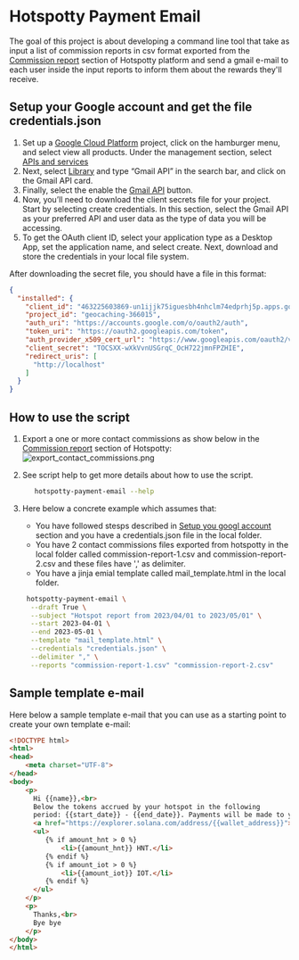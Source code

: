 # Hotspotty Payment Email

The goal of this project is about developing a command line tool that take as input a list of commission reports in csv
format exported from the [Commission report](https://app.hotspotty.net/workspace/helium/commission-reports) section of
Hotspotty platform and send a gmail e-mail to each user inside the input reports to inform them about the
rewards they'll receive.

## Setup your Google account and get the file credentials.json

1. Set up a [Google Cloud Platform](https://cloud.google.com/) project, click on the hamburger menu, and select view all
   products. Under the management
   section, select [APIs and services](https://console.cloud.google.com/apis/dashboard)
2. Next, select [Library](https://console.cloud.google.com/apis/library) and type “Gmail API” in the search bar, and
   click on the Gmail API card.
3. Finally, select the enable
   the [Gmail API](https://console.cloud.google.com/apis/library/gmail.googleapis.com?project=geocaching-366015) button.
4. Now, you’ll need to download the client secrets file for your project. Start by selecting create credentials. In this
   section, select the Gmail API as your preferred API and user data as the type of data you will be accessing.
5. To get the OAuth client ID, select your application type as a Desktop App, set the application name, and select
   create. Next, download and store the credentials in your local file system.

After downloading the secret file, you should have a file in this format:

```json
{
  "installed": {
    "client_id": "463225603869-un1ijjk75iguesbh4nhclm74edprhj5p.apps.googleusercontent.com",
    "project_id": "geocaching-366015",
    "auth_uri": "https://accounts.google.com/o/oauth2/auth",
    "token_uri": "https://oauth2.googleapis.com/token",
    "auth_provider_x509_cert_url": "https://www.googleapis.com/oauth2/v1/certs",
    "client_secret": "TOCSXX-wXkVvnUSGrqC_OcH722jmnFPZHIE",
    "redirect_uris": [
      "http://localhost"
    ]
  }
}
```

## How to use the script

1. Export a one or more contact commissions as show below in the
   [Commission report](https://app.hotspotty.net/workspace/helium/commission-reports) section of Hotspotty:
   ![export_contact_commissions.png](docs/img/export_contact_commissions.png)

2. See script help to get more details about how to use the script. 
   
   ```bash
      hotspotty-payment-email --help
   ```
3. Here below a concrete example which assumes that:
   - You have followed stesps described in [Setup you googl account](#setup-you-googl-account) section and you have a 
     credentials.json file in the local folder.
   - You have 2 contact commissions files exported from hotspotty in the local folder called commission-report-1.csv
     and commission-report-2.csv and these files have ',' as delimiter.
   - You have a jinja emial template called mail_template.html in the local folder.

   ```bash
    hotspotty-payment-email \
     --draft True \
     --subject "Hotspot report from 2023/04/01 to 2023/05/01" \
     --start 2023-04-01 \
     --end 2023-05-01 \
     --template "mail_template.html" \
     --credentials "credentials.json" \
     --delimiter "," \
     --reports "commission-report-1.csv" "commission-report-2.csv"
   ```

## Sample template e-mail
Here below a sample template e-mail that you can use as a starting point to create your own template e-mail:

```html
<!DOCTYPE html>
<html>
<head>
    <meta charset="UTF-8">
</head>
<body>
	<p>
      Hi {{name}},<br>
      Below the tokens accrued by your hotspot in the following
      period: {{start_date}} - {{end_date}}. Payments will be made to your wallet:
      <a href="https://explorer.solana.com/address/{{wallet_address}}">{{wallet_address}}</a> and in total you will receive:
      <ul>
         {% if amount_hnt > 0 %}
             <li>{{amount_hnt}} HNT.</li>
         {% endif %}
         {% if amount_iot > 0 %}
             <li>{{amount_iot}} IOT.</li>
         {% endif %}
      </ul>
	</p>
    <p>
      Thanks,<br>
      Bye bye
    </p>
</body>
</html>
```

